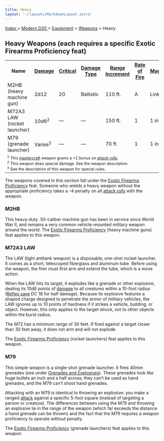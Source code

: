```yaml
---
title: Heavy
layout: '~/layouts/MarkdownLayout.astro'
---
```


[ Index ](/) > [ Modern D20 ](/modern.d20.srd) > [Equipment](/modern.d20.srd/equipment) > [Weapons](/modern.d20.srd/equipment/equipment.weapons) > Heavy

## Heavy Weapons (each requires a specific Exotic Firearms Proficiency feat)


<table> <tr><th> Name</th><th> <a href="/modern.d20.srd/equipment/equipment.weapons">Damage</a></th> <th> <a href="/modern.d20.srd/equipment/equipment.weapons">Critical</a></th> <th> <a href="/modern.d20.srd/equipment/equipment.weapons">Damage Type</a></th> <th> <a href="/modern.d20.srd/equipment/equipment.weapons">Range Increment</a></th> <th> <a href="/modern.d20.srd/equipment/equipment.weapons">Rate of Fire</a></th> <th> <a href="/modern.d20.srd/equipment/equipment.weapons">Magazine</a></th> <th> <a href="/modern.d20.srd/equipment/equipment.weapons">Size</a></th> <th> <a href="/modern.d20.srd/equipment/equipment.weapons">Weight</a></th> <th> <a href="/modern.d20.srd/equipment/equipment.weapons">Purchase DC</a></th> <th> <a href="/modern.d20.srd/equipment/equipment.weapons">Restriction</a></th></tr> <tr><td> M2HB (heavy machine gun)</td><td> 2d12</td><td> 20</td><td> Ballistic</td><td> 110 ft.</td><td> A</td><td> Linked</td><td> Huge</td><td> 75 lb.</td><td> 22</td><td> Mil (+3) </td></tr> <tr><td> M72A3 LAW (rocket launcher)</td><td> 10d6<sup>2</sup></td><td> —</td><td> —</td><td> 150 ft.</td><td> 1</td><td> 1 int.</td><td> Large</td><td> 5 lb.</td><td> 15</td><td> Mil (+3) </td></tr> <tr><td> M79 (grenade launcher)</td><td> Varies<sup>2</sup></td><td> —</td><td> —</td><td> 70 ft.</td><td> 1</td><td> 1 int.</td><td> Large</td><td> 7 lb.</td><td> 14</td><td> Mil (+3) </td></tr> <tr><td colspan="11" style="text-align: left; font-size: .8em"> <sup>1</sup> This <a href="/modern.d20.srd/equipment/mastercraft.objects">mastercraft</a> weapon grants a +1 bonus on <a href="/modern.d20.srd/combat/attack.roll">attack rolls</a>.<br/> <sup>2</sup> This weapon does special damage. See the weapon description.<br/> <sup>3</sup> See the description of this weapon for special rules. </td></tr> </table>


The weapons covered in this section fall under the [Exotic Firearms Proficiency](/modern.d20.srd/feats/exotic.firearms.proficiency) feat. Someone
who wields a heavy weapon without the appropriate proficiency takes a –4
penalty on all [attack rolls](/modern.d20.srd/combat/attack.roll) with the
weapon.

### M2HB

This heavy-duty .50-caliber machine gun has been in service since World War
II, and remains a very common vehicle-mounted military weapon around the
world. The [Exotic Firearms Proficiency](/modern.d20.srd/feats/exotic.firearms.proficiency) (heavy machine
guns) feat applies to this weapon.

### M72A3 LAW

The LAW (light antitank weapon) is a disposable, one-shot rocket launcher. It
comes as a short, telescoped fiberglass and aluminum tube. Before using the
weapon, the firer must first arm and extend the tube, which is a move action.

When the LAW hits its target, it explodes like a grenade or other explosive,
dealing its 10d6 points of [damage](/modern.d20.srd/combat/damage) to all
creatures within a 10-foot radius ([Reflex save](/modern.d20.srd/basics/saving.throws) DC 18 for half damage). Because
its explosive features a shaped charge designed to penetrate the armor of
military vehicles, the LAW ignores up to 10 points of hardness if it strikes a
vehicle, building, or object. However, this only applies to the target struck,
not to other objects within the burst radius.

The M72 has a minimum range of 30 feet. If fired against a target closer than
30 feet away, it does not arm and will not explode.

The [Exotic Firearms Proficiency](/modern.d20.srd/feats/exotic.firearms.proficiency) (rocket
launchers) feat applies to this weapon.

### M79

This simple weapon is a single-shot grenade launcher. It fires 40mm grenades
(see under [Grenades and Explosives](/modern.d20.srd/equipment/weapons.explosives)). These grenades
look like huge bullets an inch and a half across; they can’t be used as hand
grenades, and the M79 can’t shoot hand grenades.

Attacking with an M79 is identical to throwing an explosive: you make a ranged
[attack](/modern.d20.srd/combat/attack.roll) against a specific 5-foot square
(instead of targeting a person or creature). The differences between using the
M79 and throwing an explosive lie in the range of the weapon (which far
exceeds the distance a hand grenade can be thrown) and the fact that the M79
requires a weapon proficiency to operate without penalty.

The [Exotic Firearms Proficiency](/modern.d20.srd/feats/exotic.firearms.proficiency) (grenade
launchers) feat applies to this weapon.

